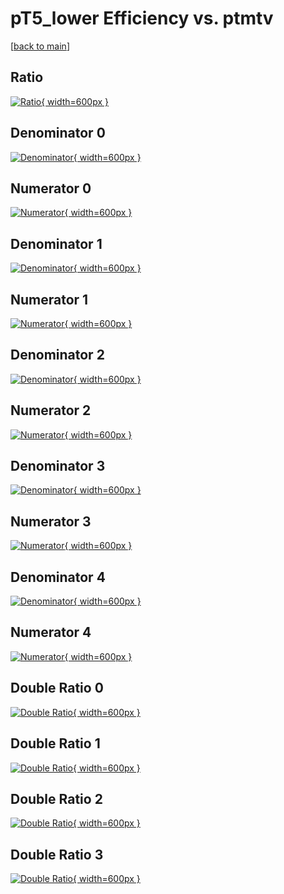 # pT5_lower Efficiency vs. ptmtv

[[back to main](./)]



## Ratio

[![Ratio](../mtv/var/pT5_lower_loweta_321_1_eff_ptmtv.png){ width=600px }](../mtv/var/pT5_lower_loweta_321_1_eff_ptmtv.pdf)

## Denominator 0

[![Denominator](../mtv/den/pT5_lower_loweta_321_1_eff_ptmtv_den0.png){ width=600px }](../mtv/den/pT5_lower_loweta_321_1_eff_ptmtv_den0.pdf)

## Numerator 0

[![Numerator](../mtv/num/pT5_lower_loweta_321_1_eff_ptmtv_num0.png){ width=600px }](../mtv/num/pT5_lower_loweta_321_1_eff_ptmtv_num0.pdf)

## Denominator 1

[![Denominator](../mtv/den/pT5_lower_loweta_321_1_eff_ptmtv_den1.png){ width=600px }](../mtv/den/pT5_lower_loweta_321_1_eff_ptmtv_den1.pdf)

## Numerator 1

[![Numerator](../mtv/num/pT5_lower_loweta_321_1_eff_ptmtv_num1.png){ width=600px }](../mtv/num/pT5_lower_loweta_321_1_eff_ptmtv_num1.pdf)

## Denominator 2

[![Denominator](../mtv/den/pT5_lower_loweta_321_1_eff_ptmtv_den2.png){ width=600px }](../mtv/den/pT5_lower_loweta_321_1_eff_ptmtv_den2.pdf)

## Numerator 2

[![Numerator](../mtv/num/pT5_lower_loweta_321_1_eff_ptmtv_num2.png){ width=600px }](../mtv/num/pT5_lower_loweta_321_1_eff_ptmtv_num2.pdf)

## Denominator 3

[![Denominator](../mtv/den/pT5_lower_loweta_321_1_eff_ptmtv_den3.png){ width=600px }](../mtv/den/pT5_lower_loweta_321_1_eff_ptmtv_den3.pdf)

## Numerator 3

[![Numerator](../mtv/num/pT5_lower_loweta_321_1_eff_ptmtv_num3.png){ width=600px }](../mtv/num/pT5_lower_loweta_321_1_eff_ptmtv_num3.pdf)

## Denominator 4

[![Denominator](../mtv/den/pT5_lower_loweta_321_1_eff_ptmtv_den4.png){ width=600px }](../mtv/den/pT5_lower_loweta_321_1_eff_ptmtv_den4.pdf)

## Numerator 4

[![Numerator](../mtv/num/pT5_lower_loweta_321_1_eff_ptmtv_num4.png){ width=600px }](../mtv/num/pT5_lower_loweta_321_1_eff_ptmtv_num4.pdf)

## Double Ratio 0

[![Double Ratio](../mtv/ratio/pT5_lower_loweta_321_1_eff_ptmtv_ratio0.png){ width=600px }](../mtv/ratio/pT5_lower_loweta_321_1_eff_ptmtv_ratio0.pdf)

## Double Ratio 1

[![Double Ratio](../mtv/ratio/pT5_lower_loweta_321_1_eff_ptmtv_ratio1.png){ width=600px }](../mtv/ratio/pT5_lower_loweta_321_1_eff_ptmtv_ratio1.pdf)

## Double Ratio 2

[![Double Ratio](../mtv/ratio/pT5_lower_loweta_321_1_eff_ptmtv_ratio2.png){ width=600px }](../mtv/ratio/pT5_lower_loweta_321_1_eff_ptmtv_ratio2.pdf)

## Double Ratio 3

[![Double Ratio](../mtv/ratio/pT5_lower_loweta_321_1_eff_ptmtv_ratio3.png){ width=600px }](../mtv/ratio/pT5_lower_loweta_321_1_eff_ptmtv_ratio3.pdf)

